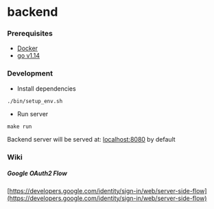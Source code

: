 # backend

### Prerequisites
- [Docker](https://docs.docker.com/get-docker/)
- [go v1.14](https://golang.org/doc/go1.14)

### Development
- Install dependencies
```
./bin/setup_env.sh
```
- Run server

```
make run
```

Backend server will be served at: [localhost:8080](http://localhost:8080) by default

### Wiki

##### Google OAuth2 Flow
[https://developers.google.com/identity/sign-in/web/server-side-flow](https://developers.google.com/identity/sign-in/web/server-side-flow)
